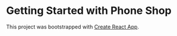 # Getting Started with Phone Shop

This project was bootstrapped with [Create React App](https://scintillating-narwhal-6f258e.netlify.app/).


